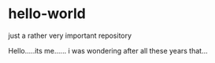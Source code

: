 # hello-world
just a rather very important repository

Hello.....its me...... i was wondering after all these years that...
